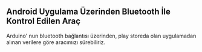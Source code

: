 ## Android Uygulama Üzerinden Bluetooth İle Kontrol Edilen Araç

Arduino' nun bluetooth bağlantısı üzerinden, play storeda olan uygulamadan
alınan verilere göre aracımızı sürebiliriz.